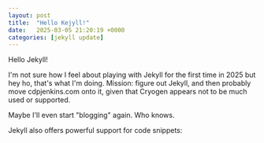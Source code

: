 ```yaml
---
layout: post
title:  "Hello Kejyll!"
date:   2025-03-05 21:20:19 +0000
categories: [jekyll update]
---
```

Hello Jekyll!

I'm not sure how I feel about playing with Jekyll for the first time in 2025 but hey ho, that's what I'm doing. Mission:
figure out Jekyll, and then probably move cdpjenkins.com onto it, given that Cryogen appears not to be much used or
supported.

Maybe I'll even start "blogging" again. Who knows.

Jekyll also offers powerful support for code snippets:
